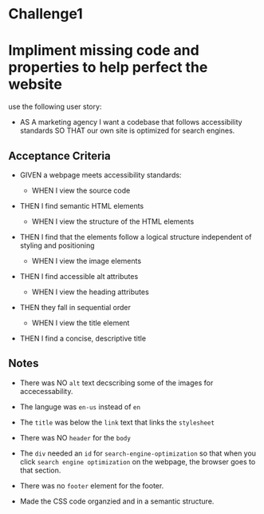 # Challenge1
# Impliment missing code and properties to help perfect the website
use the following user story:

* AS A marketing agency I want a codebase that follows accessibility standards SO THAT our own site is optimized for search engines.

## Acceptance Criteria

* GIVEN a webpage meets accessibility standards:

    * WHEN I view the source code
* THEN I find semantic HTML elements

    * WHEN I view the structure of the HTML elements
* THEN I find that the elements follow a logical structure independent of styling and positioning

    * WHEN I view the image elements
* THEN I find accessible alt attributes

    * WHEN I view the heading attributes
* THEN they fall in sequential order

    * WHEN I view the title element
* THEN I find a concise, descriptive title

## Notes

* There was NO `alt` text decscribing some of the images for accecessability.

* The languge was `en-us` instead of `en`

* The `title` was below the `link` text that links the `stylesheet`

* There was NO `header` for the `body`

* The `div` needed an `id` for `search-engine-optimization` so that when you click `search engine optimization` on the webpage, the browser goes to that section.

* There was no `footer` element for the footer.

* Made the CSS code organzied and in a semantic structure.
